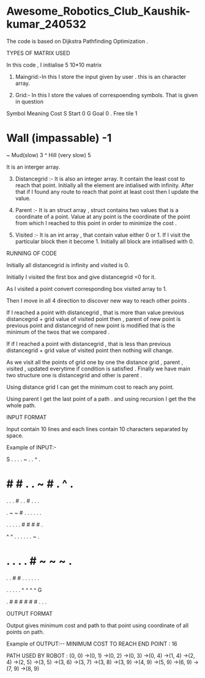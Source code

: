 # Awesome_Robotics_Club_Kaushik-kumar_240532
The code is based on Dijkstra Pathfinding Optimization . 

TYPES OF MATRIX USED

In this code , I initialise 5 10*10   matrix

1)	Maingrid:-In this I store the input given by user . this is an character array.

2)	Grid:- In this I store the values of correspoending  symbols. That is given in question 

	
Symbol	Meaning	Cost
S	Start	0
G	Goal	0
.	Free tile	1
#	Wall (impassable)	-1
~	Mud(slow)	3
^	Hill (very slow)	5

It is an interger array.

3)	Distancegrid :- It is also an integer array. It contain the  least cost to reach that point.
Initially all the element are intialised with infinity. After that if I found any route to reach that point at least cost then I update the value.

4)	Parent :- It is an struct array , struct contains two values that is a coordinate of a point. Value at any point is the coordinate of the point from which I reached to this point in order to minimize the cost .
5)	Visited :- It is an int array , that contain value either 0 or 1. If I visit the particular block then it become 1. Initially all block are intiallised  with 0.



RUNNING OF CODE

Initially all distancegrid is infinity and visited is 0.

Initially I visited the first box and give distancegrid =0 for it.

As I visited a point convert corresponding box  visited array to 1.

Then I move in all 4 direction to discover new way to reach other points .

 If I reached a point with distancegrid , that is more than  value previous distancegrid + grid value of visited point then , parent of new point is previous point   and distancegrid of new point is modified  that is the minimum of the twos that we compared .
 
 If if I reached a point with distancegrid , that is less than previous distancegrid + grid value of visited point then nothing will change. 

 
As we visit all the points of grid one by one the distance grid , parent , visited , updated everytime if condition is satisfied .
Finally we have main two structure one is distancegrid and other is parent . 

Using distance grid I can get the  minimum cost to reach any point. 

Using parent I get the last point of a path . and using recursion I get the the whole path.



INPUT FORMAT

Input contain 10 lines and each lines contain 10 characters separated by space.

Example of INPUT:-

S . . . . ~ . . ^ .

# # # . . ~ # . ^ .

. . . # . . # . . .

. ~ ~ # . . . . . .

. . . . . # # # # .

^ ^ . . . . . . ~ .

# . . . . # ~ ~ ~ .

. . # # . . . . . .

. . . . . ^ ^ ^ ^ G

. # # # # # # . . .

OUTPUT FORMAT

Output gives minimum cost and path to that point using coordinate of all points on path.

 Example of OUTPUT:--   MINIMUM COST TO REACH END POINT : 16
 
PATH USED BY ROBOT : (0, 0) ->(0, 1) ->(0, 2) ->(0, 3) ->(0, 4) ->(1, 4) ->(2, 4) ->(2, 5) ->(3, 5) ->(3, 6) ->(3, 7) ->(3, 8) ->(3, 9) ->(4, 9) ->(5, 9) ->(6, 9) ->(7, 9) ->(8, 9)

